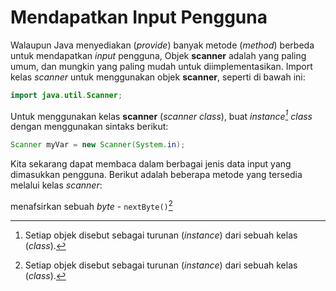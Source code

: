# Mendapatkan Input Pengguna
Walaupun Java menyediakan (*provide*) banyak metode (*method*) berbeda untuk mendapatkan *input* pengguna, Objek **scanner** adalah yang paling umum, dan mungkin yang paling mudah untuk diimplementasikan. Import kelas *scanner* untuk menggunakan objek **scanner**, seperti di bawah ini:
```java
import java.util.Scanner;
```

Untuk menggunakan kelas **scanner** (*scanner class*), buat *instance[^1] class* dengan menggunakan sintaks berikut:
[^1]: Setiap objek disebut sebagai turunan (*instance*) dari sebuah kelas (*class*).
```java
Scanner myVar = new Scanner(System.in);
```

Kita sekarang dapat membaca dalam berbagai jenis data input yang dimasukkan pengguna.
Berikut adalah beberapa metode yang tersedia melalui kelas *scanner*: 

menafsirkan sebuah *byte* - `nextByte()`[^1]
[^1]: Selalu ingat Java sangat sensitif dengan huruf besar (*Upercase*) dan kecil (*Lowercase*). 
